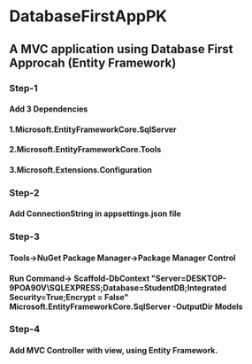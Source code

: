 # DatabaseFirstAppPK
## A MVC application using Database First Approcah (Entity Framework)
### Step-1
#### Add 3 Dependencies
#### 1.Microsoft.EntityFrameworkCore.SqlServer
#### 2.Microsoft.EntityFrameworkCore.Tools
#### 3.Microsoft.Extensions.Configuration
### Step-2
#### Add ConnectionString in appsettings.json file
### Step-3
#### Tools->NuGet Package Manager->Package Manager Control
#### Run Command-> Scaffold-DbContext "Server=DESKTOP-9POA90V\SQLEXPRESS;Database=StudentDB;Integrated Security=True;Encrypt = False" Microsoft.EntityFrameworkCore.SqlServer -OutputDir Models
### Step-4
#### Add MVC Controller with view, using Entity Framework.

